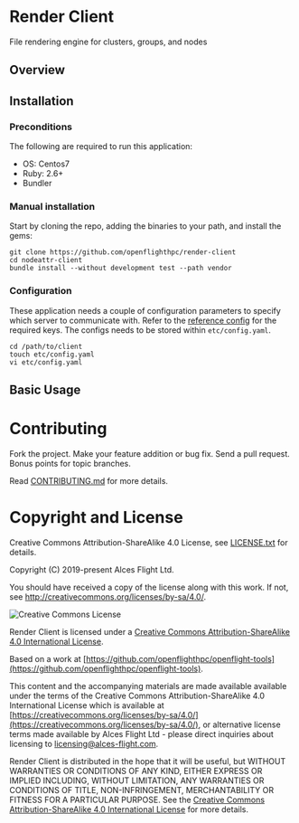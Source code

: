 # Render Client

File rendering engine for clusters, groups, and nodes

## Overview

## Installation

### Preconditions

The following are required to run this application:

* OS:     Centos7
* Ruby:   2.6+
* Bundler

### Manual installation

Start by cloning the repo, adding the binaries to your path, and install the gems:

```
git clone https://github.com/openflighthpc/render-client
cd nodeattr-client
bundle install --without development test --path vendor
```

### Configuration

These application needs a couple of configuration parameters to specify which server to communicate with. Refer to the [reference config](etc/config.yaml.reference) for the required keys. The configs needs to be stored within `etc/config.yaml`.

```
cd /path/to/client
touch etc/config.yaml
vi etc/config.yaml
```

## Basic Usage

# Contributing

Fork the project. Make your feature addition or bug fix. Send a pull
request. Bonus points for topic branches.

Read [CONTRIBUTING.md](CONTRIBUTING.md) for more details.

# Copyright and License

Creative Commons Attribution-ShareAlike 4.0 License, see [LICENSE.txt](LICENSE.txt) for details.

Copyright (C) 2019-present Alces Flight Ltd.

You should have received a copy of the license along with this work.
If not, see <http://creativecommons.org/licenses/by-sa/4.0/>.

![Creative Commons License](https://i.creativecommons.org/l/by-sa/4.0/88x31.png)

Render Client is licensed under a [Creative Commons Attribution-ShareAlike 4.0 International License](http://creativecommons.org/licenses/by-sa/4.0/).

Based on a work at [https://github.com/openflighthpc/openflight-tools](https://github.com/openflighthpc/openflight-tools).

This content and the accompanying materials are made available available
under the terms of the Creative Commons Attribution-ShareAlike 4.0
International License which is available at [https://creativecommons.org/licenses/by-sa/4.0/](https://creativecommons.org/licenses/by-sa/4.0/),
or alternative license terms made available by Alces Flight Ltd -
please direct inquiries about licensing to
[licensing@alces-flight.com](mailto:licensing@alces-flight.com).

Render Client is distributed in the hope that it will be useful, but
WITHOUT WARRANTIES OR CONDITIONS OF ANY KIND, EITHER EXPRESS OR
IMPLIED INCLUDING, WITHOUT LIMITATION, ANY WARRANTIES OR CONDITIONS OF
TITLE, NON-INFRINGEMENT, MERCHANTABILITY OR FITNESS FOR A PARTICULAR
PURPOSE. See the [Creative Commons Attribution-ShareAlike 4.0
International License](https://creativecommons.org/licenses/by-sa/4.0/) for more
details.
